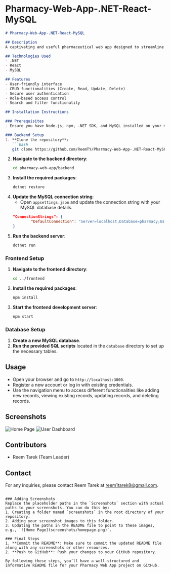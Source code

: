 # Pharmacy-Web-App-.NET-React-MySQL

```markdown
# Pharmacy-Web-App-.NET-React-MySQL

## Description
A captivating and useful pharmaceutical web app designed to streamline pharmacy operations. This app provides a user-friendly interface with CRUD functionalities.

## Technologies Used
- .NET
- React
- MySQL

## Features
- User-friendly interface
- CRUD functionalities (Create, Read, Update, Delete)
- Secure user authentication
- Role-based access control
- Search and filter functionality

## Installation Instructions

### Prerequisites
- Ensure you have Node.js, npm, .NET SDK, and MySQL installed on your machine.

### Backend Setup
1. **Clone the repository**:
   ```bash
   git clone https://github.com/ReemTY/Pharmacy-Web-App-.NET-React-MySQL.git
   ```
2. **Navigate to the backend directory**:
   ```bash
   cd pharmacy-web-app/backend
   ```
3. **Install the required packages**:
   ```bash
   dotnet restore
   ```
4. **Update the MySQL connection string**:
   - Open `appsettings.json` and update the connection string with your MySQL database details.
   ```json
   "ConnectionStrings": {
           "DefaultConnection": "Server=localhost;Database=pharmacy;User=root;Password=admin;"
   }
   ```
5. **Run the backend server**:
   ```bash
   dotnet run
   ```

### Frontend Setup
1. **Navigate to the frontend directory**:
   ```bash
   cd ../frontend
   ```
2. **Install the required packages**:
   ```bash
   npm install
   ```
3. **Start the frontend development server**:
   ```bash
   npm start
   ```

### Database Setup
1. **Create a new MySQL database**.
2. **Run the provided SQL scripts** located in the `database` directory to set up the necessary tables.

## Usage
- Open your browser and go to `http://localhost:3000`.
- Register a new account or log in with existing credentials.
- Use the navigation menu to access different functionalities like adding new records, viewing existing records, updating records, and deleting records.

## Screenshots
![Home Page](path/to/homepage-screenshot.png)
![User Dashboard](path/to/dashboard-screenshot.png)

## Contributors
- Reem Tarek (Team Leader)

## Contact
For any inquiries, please contact Reem Tarek at reem1tarek8@gmail.com.
```

### Adding Screenshots
Replace the placeholder paths in the `Screenshots` section with actual paths to your screenshots. You can do this by:
1. Creating a folder named `screenshots` in the root directory of your repository.
2. Adding your screenshot images to this folder.
3. Updating the paths in the README file to point to these images, e.g., `![Home Page](screenshots/homepage.png)`.

### Final Steps
1. **Commit the README**: Make sure to commit the updated README file along with any screenshots or other resources.
2. **Push to GitHub**: Push your changes to your GitHub repository.

By following these steps, you’ll have a well-structured and informative README file for your Pharmacy Web App project on GitHub.
